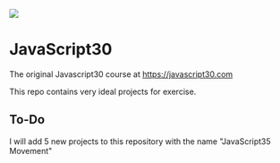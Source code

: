 ![](https://javascript30.com/images/JS3-social-share.png)

# JavaScript30

The original Javascript30 course at https://javascript30.com 

This repo contains very ideal projects for exercise.

## To-Do

I will add 5 new projects to this repository with the name "JavaScript35 Movement" 